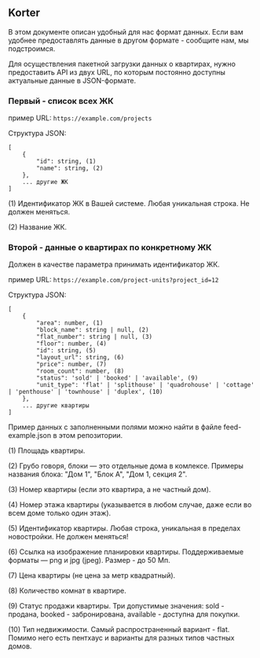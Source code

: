 ## Korter

В этом документе описан удобный для нас формат данных. Если вам удобнее предоставлять данные в другом формате - сообщите нам, мы подстроимся.

Для осуществления пакетной загрузки данных о квартирах, нужно предоставить API из двух URL, по которым постоянно доступны актуальные данные в JSON-формате.

### Первый - список всех ЖК

пример URL: `https://example.com/projects`

Структура JSON:

```
[
    {
        "id": string, (1)
        "name": string, (2)
    },
    ... другие ЖК
]
```

(1) Идентификатор ЖК в Вашей системе. Любая уникальная строка. Не должен меняться.

(2) Название ЖК.

### Второй - данные о квартирах по конкретному ЖК

Должен в качестве параметра принимать идентификатор ЖК.

пример URL: `https://example.com/project-units?project_id=12`

Структура JSON:

```
[
    {
        "area": number, (1)
        "block_name": string | null, (2)
        "flat_number": string | null, (3)
        "floor": number, (4)
        "id": string, (5)
        "layout_url": string, (6)
        "price": number, (7)
        "room_count": number, (8)
        "status": 'sold' | 'booked' | 'available', (9)
        "unit_type": 'flat' | 'splithouse' | 'quadrohouse' | 'cottage' | 'penthouse' | 'townhouse' | 'duplex', (10)
    },
    ... другие квартиры
]
```

Пример данных с заполненными полями можно найти в файле feed-example.json в этом репозитории.

(1) Площадь квартиры.

(2) Грубо говоря, блоки — это отдельные дома в комлексе. Примеры названия блока: "Дом 1", "Блок А", "Дом 1, секция 2".

(3) Номер квартиры (если это квартира, а не частный дом).

(4) Номер этажа квартиры (указывается в любом случае, даже если во всем доме только один этаж).

(5) Идентификатор квартиры. Любая строка, уникальная в пределах новостройки. Не должен меняться!

(6) Ссылка на изображение планировки квартиры. Поддерживаемые форматы — png и jpg (jpeg). Размер - до 50 Мп.

(7) Цена квартиры (не цена за метр квадратный).

(8) Количество комнат в квартире.

(9) Статус продажи квартиры. Три допустимые значения: sold - продана, booked - забронирована, available - доступна для покупки.

(10) Тип недвижимости. Самый распространенный вариант - flat. Помимо него есть пентхаус и варианты для разных типов частных домов.
